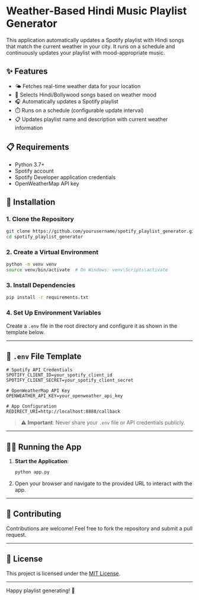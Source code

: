 # Weather-Based Hindi Music Playlist Generator

This application automatically updates a Spotify playlist with Hindi songs that match the current weather in your city. It runs on a schedule and continuously updates your playlist with mood-appropriate music.


## ✨ Features

- 🌤️ Fetches real-time weather data for your location
- 🎵 Selects Hindi/Bollywood songs based on weather mood
- 🎧 Automatically updates a Spotify playlist
- ⏱️ Runs on a schedule (configurable update interval)
- 📋 Updates playlist name and description with current weather information

## 📋 Requirements

- Python 3.7+
- Spotify account
- Spotify Developer application credentials
- OpenWeatherMap API key

## 🚀 Installation

### 1. Clone the Repository

```bash
git clone https://github.com/yourusername/spotify_playlist_generator.git
cd spotify_playlist_generator
```

### 2. Create a Virtual Environment

```bash
python -m venv venv
source venv/bin/activate  # On Windows: venv\Scripts\activate
```

### 3. Install Dependencies

```bash
pip install -r requirements.txt
```

### 4. Set Up Environment Variables

Create a `.env` file in the root directory and configure it as shown in the template below.

---

## 📄 `.env` File Template

```plaintext
# Spotify API Credentials
SPOTIFY_CLIENT_ID=your_spotify_client_id
SPOTIFY_CLIENT_SECRET=your_spotify_client_secret

# OpenWeatherMap API Key
OPENWEATHER_API_KEY=your_openweather_api_key

# App Configuration
REDIRECT_URI=http://localhost:8888/callback
```

> ⚠️ **Important**: Never share your `.env` file or API credentials publicly.

---

## 🏃‍♂️ Running the App

1. **Start the Application**:
    ```bash
    python app.py
    ```

2. Open your browser and navigate to the provided URL to interact with the app.

---

## 🤝 Contributing

Contributions are welcome! Feel free to fork the repository and submit a pull request.

---

## 📜 License

This project is licensed under the [MIT License](LICENSE).

---

Happy playlist generating! 🎵
